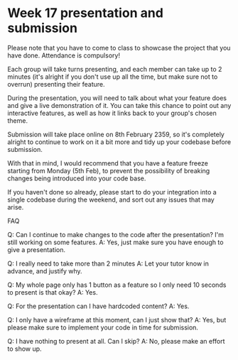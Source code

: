 # Week 17 presentation and submission

Please note that you have to come to class to showcase the project that you have done. Attendance is compulsory!

Each group will take turns presenting, and each member can take up to 2 minutes (it's alright if you don't use up all the time, but make sure not to overrun) presenting their feature.

During the presentation, you will need to talk about what your feature does and give a live demonstration of it. You can take this chance to point out any interactive features, as well as how it links back to your group's chosen theme.

Submission will take place online on 8th February 2359, so it's completely alright to continue to work on it a bit more and tidy up your codebase before submission.

With that in mind, I would recommend that you have a feature freeze starting from Monday (5th Feb), to prevent the possibility of breaking changes being introduced into your code base.

If you haven't done so already, please start to do your integration into a single codebase during the weekend, and sort out any issues that may arise.

FAQ

Q: Can I continue to make changes to the code after the presentation? I'm still working on some features.
A: Yes, just make sure you have enough to give a presentation.

Q: I really need to take more than 2 minutes
A: Let your tutor know in advance, and justify why.

Q: My whole page only has 1 button as a feature so I only need 10 seconds to present is that okay?
A: Yes.

Q: For the presentation can I have hardcoded content?
A: Yes.

Q: I only have a wireframe at this moment, can I just show that?
A: Yes, but please make sure to implement your code in time for submission.

Q: I have nothing to present at all. Can I skip?
A: No, please make an effort to show up.